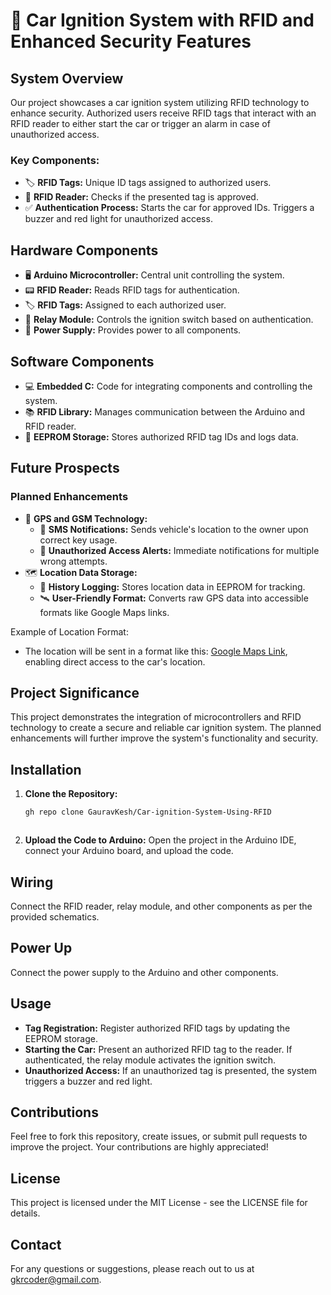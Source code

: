 # 🚗 Car Ignition System with RFID and Enhanced Security Features

## System Overview

Our project showcases a car ignition system utilizing RFID technology to enhance security. Authorized users receive RFID tags that interact with an RFID reader to either start the car or trigger an alarm in case of unauthorized access.

### Key Components:

- 🏷️ **RFID Tags:** Unique ID tags assigned to authorized users.
- 📡 **RFID Reader:** Checks if the presented tag is approved.
- ✅ **Authentication Process:** Starts the car for approved IDs. Triggers a buzzer and red light for unauthorized access.

## Hardware Components

- 🖥️ **Arduino Microcontroller:** Central unit controlling the system.
- 📟 **RFID Reader:** Reads RFID tags for authentication.
- 🏷️ **RFID Tags:** Assigned to each authorized user.
- 🔌 **Relay Module:** Controls the ignition switch based on authentication.
- 🔋 **Power Supply:** Provides power to all components.

## Software Components

- 💻 **Embedded C:** Code for integrating components and controlling the system.
- 📚 **RFID Library:** Manages communication between the Arduino and RFID reader.
- 💾 **EEPROM Storage:** Stores authorized RFID tag IDs and logs data.

## Future Prospects

### Planned Enhancements

- 📍 **GPS and GSM Technology:**
  - 📲 **SMS Notifications:** Sends vehicle's location to the owner upon correct key usage.
  - 🚨 **Unauthorized Access Alerts:** Immediate notifications for multiple wrong attempts.
- 🗺️ **Location Data Storage:**
  - 📜 **History Logging:** Stores location data in EEPROM for tracking.
  - 🛰️ **User-Friendly Format:** Converts raw GPS data into accessible formats like Google Maps links.

Example of Location Format:
- The location will be sent in a format like this: [Google Maps Link](https://lnkd.in/gh6buEky), enabling direct access to the car's location.

## Project Significance

This project demonstrates the integration of microcontrollers and RFID technology to create a secure and reliable car ignition system. The planned enhancements will further improve the system's functionality and security.

## Installation

1. **Clone the Repository:**
   ```bash
   gh repo clone GauravKesh/Car-ignition-System-Using-RFID



2. **Upload the Code to Arduino:** Open the project in the Arduino IDE, connect your Arduino board, and upload the code.

## Wiring

Connect the RFID reader, relay module, and other components as per the provided schematics.

## Power Up

Connect the power supply to the Arduino and other components.

## Usage

- **Tag Registration:** Register authorized RFID tags by updating the EEPROM storage.
- **Starting the Car:** Present an authorized RFID tag to the reader. If authenticated, the relay module activates the ignition switch.
- **Unauthorized Access:** If an unauthorized tag is presented, the system triggers a buzzer and red light.

## Contributions

Feel free to fork this repository, create issues, or submit pull requests to improve the project. Your contributions are highly appreciated!

## License

This project is licensed under the MIT License - see the LICENSE file for details.

## Contact

For any questions or suggestions, please reach out to us at gkrcoder@gmail.com.
